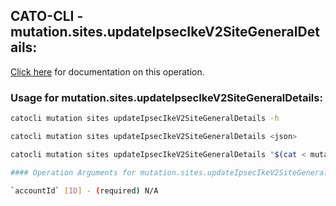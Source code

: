 
## CATO-CLI - mutation.sites.updateIpsecIkeV2SiteGeneralDetails:
[Click here](https://api.catonetworks.com/documentation/#mutation-mutation.sites.updateIpsecIkeV2SiteGeneralDetails) for documentation on this operation.

### Usage for mutation.sites.updateIpsecIkeV2SiteGeneralDetails:

```bash
catocli mutation sites updateIpsecIkeV2SiteGeneralDetails -h

catocli mutation sites updateIpsecIkeV2SiteGeneralDetails <json>

catocli mutation sites updateIpsecIkeV2SiteGeneralDetails "$(cat < mutation.sites.updateIpsecIkeV2SiteGeneralDetails.json)"

#### Operation Arguments for mutation.sites.updateIpsecIkeV2SiteGeneralDetails ####

`accountId` [ID] - (required) N/A    
